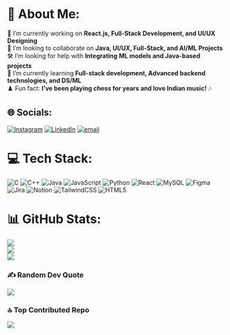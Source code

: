 # 💫 About Me:
🔭 I’m currently working on **React.js, Full-Stack Development, and UI/UX Designing**  <br>🤝 I’m looking to collaborate on **Java, UI/UX, Full-Stack, and AI/ML Projects**  <br>🛠️ I’m looking for help with **Integrating ML models and Java-based projects**  <br>🌱 I’m currently learning **Full-stack development, Advanced backend technologies, and DS/ML**  <br>♟️ Fun fact: **I’ve been playing chess for years and love Indian music!** 🎶


## 🌐 Socials:
[![Instagram](https://img.shields.io/badge/Instagram-%23E4405F.svg?logo=Instagram&logoColor=white)](https://instagram.com/swayamprakashpatro) [![LinkedIn](https://img.shields.io/badge/LinkedIn-%230077B5.svg?logo=linkedin&logoColor=white)](https://linkedin.com/in/swayamprakashpatro) [![email](https://img.shields.io/badge/Email-D14836?logo=gmail&logoColor=white)](mailto:swayamprakashpatro@gmail.com) 

# 💻 Tech Stack:
![C](https://img.shields.io/badge/c-%2300599C.svg?style=for-the-badge&logo=c&logoColor=white) ![C++](https://img.shields.io/badge/c++-%2300599C.svg?style=for-the-badge&logo=c%2B%2B&logoColor=white) ![Java](https://img.shields.io/badge/java-%23ED8B00.svg?style=for-the-badge&logo=openjdk&logoColor=white) ![JavaScript](https://img.shields.io/badge/javascript-%23323330.svg?style=for-the-badge&logo=javascript&logoColor=%23F7DF1E) ![Python](https://img.shields.io/badge/python-3670A0?style=for-the-badge&logo=python&logoColor=ffdd54) ![React](https://img.shields.io/badge/react-%2320232a.svg?style=for-the-badge&logo=react&logoColor=%2361DAFB) ![MySQL](https://img.shields.io/badge/mysql-4479A1.svg?style=for-the-badge&logo=mysql&logoColor=white) ![Figma](https://img.shields.io/badge/figma-%23F24E1E.svg?style=for-the-badge&logo=figma&logoColor=white) ![Jira](https://img.shields.io/badge/jira-%230A0FFF.svg?style=for-the-badge&logo=jira&logoColor=white) ![Notion](https://img.shields.io/badge/Notion-%23000000.svg?style=for-the-badge&logo=notion&logoColor=white) ![TailwindCSS](https://img.shields.io/badge/tailwindcss-%2338B2AC.svg?style=for-the-badge&logo=tailwind-css&logoColor=white) ![HTML5](https://img.shields.io/badge/html5-%23E34F26.svg?style=for-the-badge&logo=html5&logoColor=white)
# 📊 GitHub Stats:
![](https://github-readme-stats.vercel.app/api?username=SwayamprakashPatro&theme=catppuccin_mocha&hide_border=false&include_all_commits=false&count_private=false)<br/>
![](https://nirzak-streak-stats.vercel.app/?user=SwayamprakashPatro&theme=catppuccin_mocha&hide_border=false)<br/>
![](https://github-readme-stats.vercel.app/api/top-langs/?username=SwayamprakashPatro&theme=catppuccin_mocha&hide_border=false&include_all_commits=false&count_private=false&layout=compact)

### ✍️ Random Dev Quote
![](https://quotes-github-readme.vercel.app/api?type=horizontal&theme=dark)

### 🔝 Top Contributed Repo
![](https://github-contributor-stats.vercel.app/api?username=SwayamprakashPatro&limit=5&theme=catppuccin_mocha&combine_all_yearly_contributions=true)
